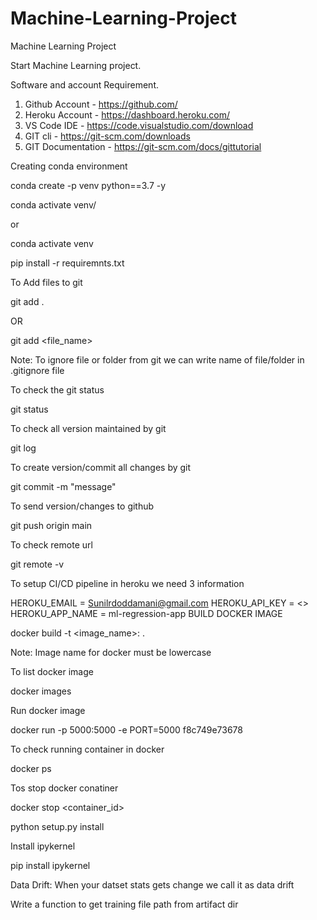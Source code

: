 # Machine-Learning-Project
Machine Learning Project


Start Machine Learning project.


Software and account Requirement.


1. Github Account - https://github.com/
2. Heroku Account - https://dashboard.heroku.com/
3. VS Code IDE - https://code.visualstudio.com/download
4. GIT cli - https://git-scm.com/downloads
5. GIT Documentation - https://git-scm.com/docs/gittutorial 

Creating conda environment

conda create -p venv python==3.7 -y



conda activate venv/


or


conda activate venv


pip install -r requiremnts.txt


To Add files to git


git add .


OR


git add <file_name>



Note: To ignore file or folder from git we can write name of file/folder in .gitignore file


To check the git status


git status



To check all version maintained by git


git log



To create version/commit all changes by git


git commit -m "message"




To send version/changes to github

git push origin main



To check remote url

git remote -v



To setup CI/CD pipeline in heroku we need 3 information

HEROKU_EMAIL = Sunilrdoddamani@gmail.com
HEROKU_API_KEY = <>
HEROKU_APP_NAME = ml-regression-app
BUILD DOCKER IMAGE

docker build -t <image_name>:<tagname> .


Note: Image name for docker must be lowercase

To list docker image

docker images


Run docker image

docker run -p 5000:5000 -e PORT=5000 f8c749e73678



To check running container in docker

docker ps



Tos stop docker conatiner

docker stop <container_id>


python setup.py install


Install ipykernel

pip install ipykernel



Data Drift: When your datset stats gets change we call it as data drift




Write a function to get training file path from artifact dir

